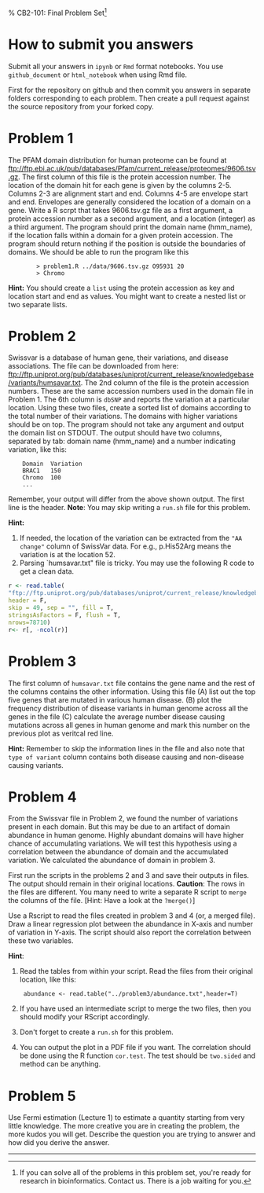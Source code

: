 % CB2-101: Final Problem Set[^*]

[^*]: If you can solve all of the problems in this problem set, you're ready for research in bioinformatics. Contact us. There is a job waiting for you.



# How to submit you answers

<!--
There are two ways to submit answers:

1. Submit your answer as single `Rmd` file with runnable embedded code.  You should also submit the generated `html` or `PDF` along with the source `.Rmd`. Scripts files should be submitted as `.R` files. Please email your answers to `cb2edu@gmail.com` with CC to `malay@uab.edu`. Write your full name and the string "Info 510 solutions to final problems" in the subject line. Do not send word or any other document types.
2. Creat a github repository on Github website and send me an email with the link to repository with subject line as instructed above. Create separate directory for each problem.
-->
<!--
**Submit all your answers in plain text files, whenever possible. Exceptions are plots and figures.**

1. First create a directory with your name, then create separate subdirectory for each problem. An `ls()` inside the first directory should return something like this:
```
		problem1/
		problem2/
		problem3/
		data/
		...
```
2. The data files required for the problems should reside in the `data` directory. For e.g., the domain file, `"9660.tsv.gz"` will be inside the data directory. Do not uncompress any files. Keep the files as you have downloaded from the Internet.
3. In each `problem` directory put your scripts. You *should not* put any data files in there. Write only scripts that will transform each data file and create intermediate files if needed. But do not submit intermediate files with your answer.
4. Assume that your input data file will be always in the data directory. That means, if a program asked for input of `"9660.tsv.gz"` and you are inside problem directory you should pass the argument as `../data/9660.tsv.gz`.
5. In each problem directory, in addition to your other scripts, you will have a special `bash` script called, `run.sh`. There should be only one `run.sh` in each problem directory. The script will not take any argument. If I run the script as `sh run.sh` it should perform the analysis and create the answer. Put all calling argument in this file. For e.g., if your program name is "problem1.R" and you normally run it like this:

```
		Rscript problem1.R ../data/9660.tsv.gz BRCA1
```
	Your `run.sh` should look like this:
```
		#!/usr/bin/Rscript
		problem1.R ../9660.tsv.gz BRCA1
```
	Simply running the `run.sh` should give me the answer to the problem 1.

	**NOTE:** If you program does not take any argument, you may not write a `run.sh`.

6. You need not finish all the problems to submit your answer. But make sure that you submit only the directories that you have completed. If you have completed only the problem 1, your directory structure should look like this:

```
		problem1/
		data/
```
7. Now create a tarball of the whole directory structure. So my directory tree looks like this,
```
		malay/
			problem1/
			problem2/
			problem3/
			problem4/
			data/

	Go to one more directory up. So my `ls()` look like this:

		malay/

	Now create a tarball like this:

		tar -cvzf malay.tar.gz malay/
```
8. Please email your answers to `cb2edu@gmail.com` with CC to `malay@uab.edu`. Write your full name and the string "CB2-101 solutions to final problems" in the subject line.

-->

Submit all your answers in `ipynb` or `Rmd` format notebooks. You use
`github_document` or `html_notebook` when using Rmd file. 

First for the repository on github and then commit you answers in separate
folders corresponding to each problem. Then create a pull request against the source
repository from your forked copy.

# Problem 1
The PFAM domain distribution for human proteome can be found at <ftp://ftp.ebi.ac.uk/pub/databases/Pfam/current_release/proteomes/9606.tsv.gz>. The first column of this file is the protein accession number. The location of the domain hit for each gene is given by the columns 2-5. Columns 2-3 are alignment start and end. Columns 4-5 are envelope start and end. Envelopes are generally considered the location of a domain on a gene. Write a R scrpt that takes 9606.tsv.gz file as a first argument, a protein accession number as a second argument, and a location (integer) as a third argument. The program should print the domain name (hmm_name), if the location falls within a domain for a given protein accession. The program should return nothing if the position is outside the boundaries of domains. We should be able to run the
program like this

```
		> problem1.R ../data/9606.tsv.gz O95931 20
		> Chromo
```
<!--
**Note:** Remember to populate your `run.sh` file in the directory with the command example given above.
-->

**Hint:** You should create a `list` using the protein accession as key and location start and end as values. You might want to create a nested list or two separate lists. 

# Problem 2
Swissvar is a database of human gene, their variations, and disease associations. The file can be downloaded from here: <ftp://ftp.uniprot.org/pub/databases/uniprot/current_release/knowledgebase/variants/humsavar.txt>. The 2nd column of the file is the protein accession numbers. These are the same accession numbers used in the domain file in Problem 1. The 6th column is `dbSNP` and reports the variation at a particular location.  Using these two files, create a sorted list of domains according to the total number of their variations. The domains with higher variations should be on top. The program should not take any argument <!--(files should be read from the data directory) -->and output the domain list on STDOUT. The output should have two columns, separated by tab: domain name (hmm_name) and a number indicating variation, like this:

		Domain  Variation
		BRAC1	150
		Chromo	100
		...

Remember, your output will differ from the above shown output. The first line is the header.
**Note**: You may skip writing a `run.sh` file for this problem.

**Hint:** 

1. If needed, the location of the variation can be extracted from the `"AA change"` column of SwissVar data. For e.g., p.His52Arg means the variation is at the location 52.
2. Parsing `humsavar.txt" file is tricky. You may use the following R code to get a clean data. 

<!--You need to create a clean file like this
`cat humsavar.txt | tail -n+50 | tr -s " " | tr " " "\t" >clean_humvars.txt`. Make sure you remove the `--` and copyright information too at the end of the file.
-->
```r
r <- read.table(
"ftp://ftp.uniprot.org/pub/databases/uniprot/current_release/knowledgebase/variants/humsavar.txt",
header = F,
skip = 49, sep = "", fill = T, 
stringsAsFactors = F, flush = T, 
nrows=78710)
r<- r[, -ncol(r)]
```

<!--
# Problem 3
Write a program that will generate the abundance of domain in human genome. Use the 9606.tsv.gz file and count the number of times a domain present in a genome. The program should generate the output in descending order, the higher abundant domain should be on top. An example output will be like this:

		Domain	Abundance
		AAAtpase	250
		SH3			100
		...

**Note:** Your output will vary. The program should not take any argument. You need not write a `run.sh` script for this.
-->

# Problem 3
The first column of `humsavar.txt` file contains the gene name and the rest of the columns contains the other information. Using this file (A) list out the top five genes that are mutated in various human disease. (B) plot the frequency distribution of disease variants in human genome across all the genes in the file (C) calculate the average number disease causing mutations across all genes in human genome and mark this number on the previous plot as veritcal red line.   

**Hint:** Remember to skip the information lines in the file and also note that `type of variant` column contains both disease causing and non-disease causing variants.

# Problem 4
From the Swissvar file in Problem 2, we found the number of variations present in each domain. But this may be due to an artifact of domain abundance in human genome. Highly abundant domains will have higher chance of accumulating variations. We will test this hypothesis using a correlation between the abundance of domain and the accumulated variation. We calculated the abundance of domain in problem 3.

First run the scripts in the problems 2 and 3 and save their outputs in files. The output should remain in their original locations. **Caution**: The rows in the files are different. You many need to write a separate R script to `merge` the columns of the file. [Hint: Have a look at the `?merge()`]

Use a Rscript to read the files created in problem 3 and 4 (or, a merged file). Draw a linear regression plot between the abundance in X-axis and  number of variation in Y-axis. The script should also report the correlation between these two variables.

**Hint**:

1. Read the tables from within your script. Read the files from their original location, like this:

		abundance <- read.table("../problem3/abundance.txt",header=T)

2. If you have used an intermediate script to merge the two files, then you should modify your RScript accordingly.
3. Don't forget to create a `run.sh` for this problem.
4. You can output the plot in a PDF file if you want. The correlation should be done using the R function `cor.test`. The test should be `two.sided` and method can be anything.

# Problem 5
Use Fermi estimation (Lecture 1) to estimate a quantity starting from very little knowledge. The more creative you are in creating the problem, the more kudos you will get. Describe the question you are trying to answer and how did you derive the answer.

* * * *
